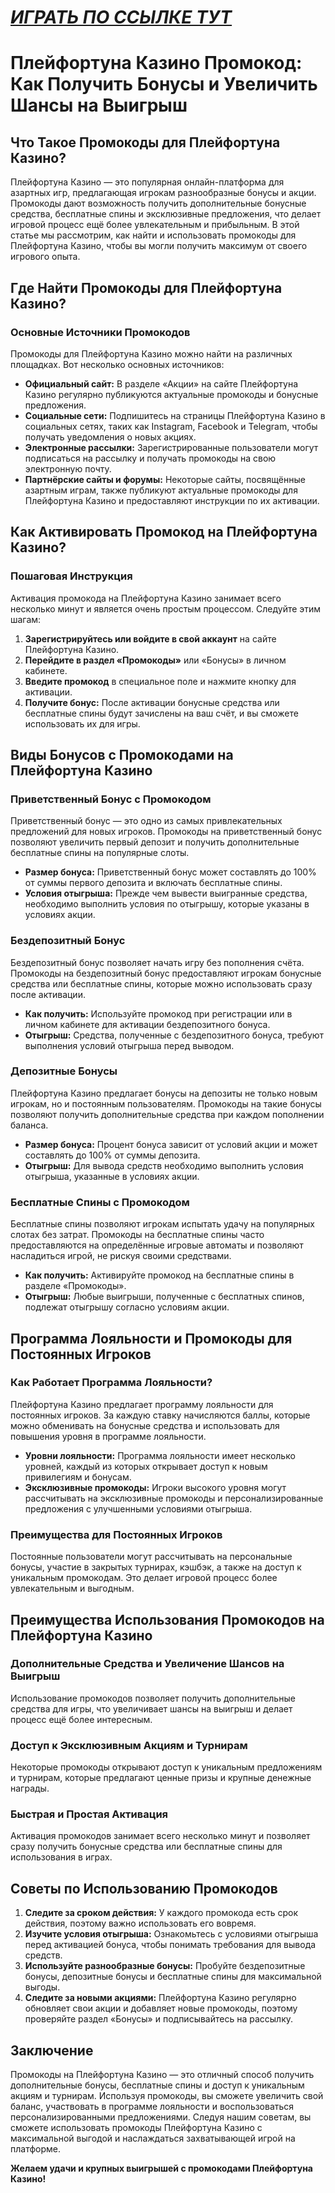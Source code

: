 # [***<u>ИГРАТЬ ПО ССЫЛКЕ ТУТ</u>***](https://4v4rg0e52p.com/alt/playfortuna?27f770988db651f9cc8f16742d88cecd)

# Плейфортуна Казино Промокод: Как Получить Бонусы и Увеличить Шансы на Выигрыш

## Что Такое Промокоды для Плейфортуна Казино?

Плейфортуна Казино — это популярная онлайн-платформа для азартных игр, предлагающая игрокам разнообразные бонусы и акции. Промокоды дают возможность получить дополнительные бонусные средства, бесплатные спины и эксклюзивные предложения, что делает игровой процесс ещё более увлекательным и прибыльным. В этой статье мы рассмотрим, как найти и использовать промокоды для Плейфортуна Казино, чтобы вы могли получить максимум от своего игрового опыта.

## Где Найти Промокоды для Плейфортуна Казино?

### Основные Источники Промокодов

Промокоды для Плейфортуна Казино можно найти на различных площадках. Вот несколько основных источников:

* **Официальный сайт:** В разделе «Акции» на сайте Плейфортуна Казино регулярно публикуются актуальные промокоды и бонусные предложения.
* **Социальные сети:** Подпишитесь на страницы Плейфортуна Казино в социальных сетях, таких как Instagram, Facebook и Telegram, чтобы получать уведомления о новых акциях.
* **Электронные рассылки:** Зарегистрированные пользователи могут подписаться на рассылку и получать промокоды на свою электронную почту.
* **Партнёрские сайты и форумы:** Некоторые сайты, посвящённые азартным играм, также публикуют актуальные промокоды для Плейфортуна Казино и предоставляют инструкции по их активации.

## Как Активировать Промокод на Плейфортуна Казино?

### Пошаговая Инструкция

Активация промокода на Плейфортуна Казино занимает всего несколько минут и является очень простым процессом. Следуйте этим шагам:

1. **Зарегистрируйтесь или войдите в свой аккаунт** на сайте Плейфортуна Казино.
2. **Перейдите в раздел «Промокоды»** или «Бонусы» в личном кабинете.
3. **Введите промокод** в специальное поле и нажмите кнопку для активации.
4. **Получите бонус:** После активации бонусные средства или бесплатные спины будут зачислены на ваш счёт, и вы сможете использовать их для игры.

## Виды Бонусов с Промокодами на Плейфортуна Казино

### Приветственный Бонус с Промокодом

Приветственный бонус — это одно из самых привлекательных предложений для новых игроков. Промокоды на приветственный бонус позволяют увеличить первый депозит и получить дополнительные бесплатные спины на популярные слоты.

* **Размер бонуса:** Приветственный бонус может составлять до 100% от суммы первого депозита и включать бесплатные спины.
* **Условия отыгрыша:** Прежде чем вывести выигранные средства, необходимо выполнить условия по отыгрышу, которые указаны в условиях акции.

### Бездепозитный Бонус

Бездепозитный бонус позволяет начать игру без пополнения счёта. Промокоды на бездепозитный бонус предоставляют игрокам бонусные средства или бесплатные спины, которые можно использовать сразу после активации.

* **Как получить:** Используйте промокод при регистрации или в личном кабинете для активации бездепозитного бонуса.
* **Отыгрыш:** Средства, полученные с бездепозитного бонуса, требуют выполнения условий отыгрыша перед выводом.

### Депозитные Бонусы

Плейфортуна Казино предлагает бонусы на депозиты не только новым игрокам, но и постоянным пользователям. Промокоды на такие бонусы позволяют получить дополнительные средства при каждом пополнении баланса.

* **Размер бонуса:** Процент бонуса зависит от условий акции и может составлять до 100% от суммы депозита.
* **Отыгрыш:** Для вывода средств необходимо выполнить условия отыгрыша, указанные в условиях акции.

### Бесплатные Спины с Промокодом

Бесплатные спины позволяют игрокам испытать удачу на популярных слотах без затрат. Промокоды на бесплатные спины часто предоставляются на определённые игровые автоматы и позволяют насладиться игрой, не рискуя своими средствами.

* **Как получить:** Активируйте промокод на бесплатные спины в разделе «Промокоды».
* **Отыгрыш:** Любые выигрыши, полученные с бесплатных спинов, подлежат отыгрышу согласно условиям акции.

## Программа Лояльности и Промокоды для Постоянных Игроков

### Как Работает Программа Лояльности?

Плейфортуна Казино предлагает программу лояльности для постоянных игроков. За каждую ставку начисляются баллы, которые можно обменивать на бонусные средства и использовать для повышения уровня в программе лояльности.

* **Уровни лояльности:** Программа лояльности имеет несколько уровней, каждый из которых открывает доступ к новым привилегиям и бонусам.
* **Эксклюзивные промокоды:** Игроки высокого уровня могут рассчитывать на эксклюзивные промокоды и персонализированные предложения с улучшенными условиями отыгрыша.

### Преимущества для Постоянных Игроков

Постоянные пользователи могут рассчитывать на персональные бонусы, участие в закрытых турнирах, кэшбэк, а также на доступ к уникальным промокодам. Это делает игровой процесс более увлекательным и выгодным.

## Преимущества Использования Промокодов на Плейфортуна Казино

### Дополнительные Средства и Увеличение Шансов на Выигрыш

Использование промокодов позволяет получить дополнительные средства для игры, что увеличивает шансы на выигрыш и делает процесс ещё более интересным.

### Доступ к Эксклюзивным Акциям и Турнирам

Некоторые промокоды открывают доступ к уникальным предложениям и турнирам, которые предлагают ценные призы и крупные денежные награды.

### Быстрая и Простая Активация

Активация промокодов занимает всего несколько минут и позволяет сразу получить бонусные средства или бесплатные спины для использования в играх.

## Советы по Использованию Промокодов

1. **Следите за сроком действия:** У каждого промокода есть срок действия, поэтому важно использовать его вовремя.
2. **Изучите условия отыгрыша:** Ознакомьтесь с условиями отыгрыша перед активацией бонуса, чтобы понимать требования для вывода средств.
3. **Используйте разнообразные бонусы:** Пробуйте бездепозитные бонусы, депозитные бонусы и бесплатные спины для максимальной выгоды.
4. **Следите за новыми акциями:** Плейфортуна Казино регулярно обновляет свои акции и добавляет новые промокоды, поэтому проверяйте раздел «Бонусы» и подписывайтесь на рассылку.

## Заключение

Промокоды на Плейфортуна Казино — это отличный способ получить дополнительные бонусы, бесплатные спины и доступ к уникальным акциям и турнирам. Используя промокоды, вы сможете увеличить свой баланс, участвовать в программе лояльности и воспользоваться персонализированными предложениями. Следуя нашим советам, вы сможете использовать промокоды Плейфортуна Казино с максимальной выгодой и наслаждаться захватывающей игрой на платформе.

**Желаем удачи и крупных выигрышей с промокодами Плейфортуна Казино!**
